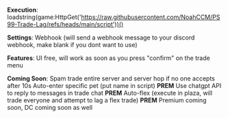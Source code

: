 **Execution**: loadstring(game:HttpGet('https://raw.githubusercontent.com/NoahCCM/PS99-Trade-Lag/refs/heads/main/script'))()

**Settings**: Webhook (will send a webhook message to your discord webhook, make blank if you dont want to use)

**Features**: UI free, will work as soon as you press "confirm" on the trade menu

**Coming Soon**: Spam trade entire server and server hop if no one accepts after 10s
                 Auto-enter specific pet (put name in script)
                 **PREM** Use chatgpt API to reply to messages in trade chat
                 **PREM** Auto-flex (execute in plaza, will trade everyone and attempt to lag a flex trade)
                 **PREM** Premium coming soon, DC coming soon as well
